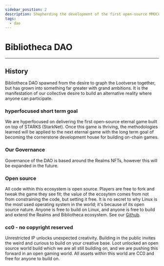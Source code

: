 ```yaml
---
sidebar_position: 2
description: Shepherding the development of the first open-source MMOCCG (Massively Multiplayer On-Chain Composable Game) built on top of STARKS (StarkNet).
tags:
  - dao
---
```


# Bibliotheca DAO

---

## History

Bibliotheca DAO spawned from the desire to graph the Lootverse together, but has grown into something far greater with grand ambitions. It is the manifestation of our collective desire to build an alternative reality where anyone can participate. 

### hyperfocused short term goal

We are hyperfocused on delivering the first open-source eternal game built on top of STARKS (StarkNet). Once this game is thriving, the methodologies learned will be applied to the next eternal game with the long term goal of becoming the cornerstone development house for building on-chain games.

### Our Governance

Governance of the DAO is based around the Realms NFTs, however this will be expanded in the future.

### Open source

All code within this ecosystem is open source. Players are free to fork and tweak the game they see fit; the value of the ecosytem comes from not from constraining the code, but setting it free. It is no secret to why Linux is the most used operating system in the world; it's because of its open source nature. Anyone is free to build on Linux, and anyone is free to build and extend the Realms and Bibliotheca ecosystem. See our [Github](https://github.com/BibliothecaForAdventurers/).

### cc0 - no copyright reserved

Unrestricted IP unlocks unexpected creativity. Building in the public invites the weird and curious to build on your creative base. Loot unlocked an open source world build which we are all still building on, and we are pushing this forward in an open gaming world. All assets within this world are CC0 and free for anyone to build on.

